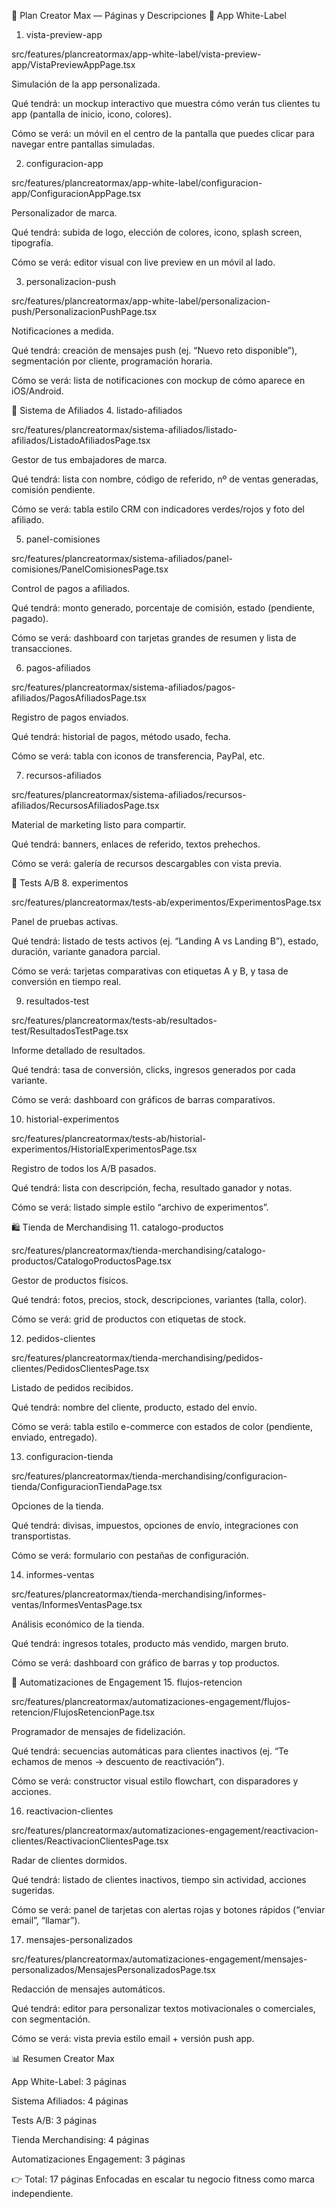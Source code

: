 🚀 Plan Creator Max — Páginas y Descripciones
📱 App White-Label
1. vista-preview-app

src/features/plancreatormax/app-white-label/vista-preview-app/VistaPreviewAppPage.tsx

Simulación de la app personalizada.

Qué tendrá: un mockup interactivo que muestra cómo verán tus clientes tu app (pantalla de inicio, icono, colores).

Cómo se verá: un móvil en el centro de la pantalla que puedes clicar para navegar entre pantallas simuladas.

2. configuracion-app

src/features/plancreatormax/app-white-label/configuracion-app/ConfiguracionAppPage.tsx

Personalizador de marca.

Qué tendrá: subida de logo, elección de colores, icono, splash screen, tipografía.

Cómo se verá: editor visual con live preview en un móvil al lado.

3. personalizacion-push

src/features/plancreatormax/app-white-label/personalizacion-push/PersonalizacionPushPage.tsx

Notificaciones a medida.

Qué tendrá: creación de mensajes push (ej. “Nuevo reto disponible”), segmentación por cliente, programación horaria.

Cómo se verá: lista de notificaciones con mockup de cómo aparece en iOS/Android.

🤝 Sistema de Afiliados
4. listado-afiliados

src/features/plancreatormax/sistema-afiliados/listado-afiliados/ListadoAfiliadosPage.tsx

Gestor de tus embajadores de marca.

Qué tendrá: lista con nombre, código de referido, nº de ventas generadas, comisión pendiente.

Cómo se verá: tabla estilo CRM con indicadores verdes/rojos y foto del afiliado.

5. panel-comisiones

src/features/plancreatormax/sistema-afiliados/panel-comisiones/PanelComisionesPage.tsx

Control de pagos a afiliados.

Qué tendrá: monto generado, porcentaje de comisión, estado (pendiente, pagado).

Cómo se verá: dashboard con tarjetas grandes de resumen y lista de transacciones.

6. pagos-afiliados

src/features/plancreatormax/sistema-afiliados/pagos-afiliados/PagosAfiliadosPage.tsx

Registro de pagos enviados.

Qué tendrá: historial de pagos, método usado, fecha.

Cómo se verá: tabla con iconos de transferencia, PayPal, etc.

7. recursos-afiliados

src/features/plancreatormax/sistema-afiliados/recursos-afiliados/RecursosAfiliadosPage.tsx

Material de marketing listo para compartir.

Qué tendrá: banners, enlaces de referido, textos prehechos.

Cómo se verá: galería de recursos descargables con vista previa.

🧪 Tests A/B
8. experimentos

src/features/plancreatormax/tests-ab/experimentos/ExperimentosPage.tsx

Panel de pruebas activas.

Qué tendrá: listado de tests activos (ej. “Landing A vs Landing B”), estado, duración, variante ganadora parcial.

Cómo se verá: tarjetas comparativas con etiquetas A y B, y tasa de conversión en tiempo real.

9. resultados-test

src/features/plancreatormax/tests-ab/resultados-test/ResultadosTestPage.tsx

Informe detallado de resultados.

Qué tendrá: tasa de conversión, clicks, ingresos generados por cada variante.

Cómo se verá: dashboard con gráficos de barras comparativos.

10. historial-experimentos

src/features/plancreatormax/tests-ab/historial-experimentos/HistorialExperimentosPage.tsx

Registro de todos los A/B pasados.

Qué tendrá: lista con descripción, fecha, resultado ganador y notas.

Cómo se verá: listado simple estilo “archivo de experimentos”.

🛍️ Tienda de Merchandising
11. catalogo-productos

src/features/plancreatormax/tienda-merchandising/catalogo-productos/CatalogoProductosPage.tsx

Gestor de productos físicos.

Qué tendrá: fotos, precios, stock, descripciones, variantes (talla, color).

Cómo se verá: grid de productos con etiquetas de stock.

12. pedidos-clientes

src/features/plancreatormax/tienda-merchandising/pedidos-clientes/PedidosClientesPage.tsx

Listado de pedidos recibidos.

Qué tendrá: nombre del cliente, producto, estado del envío.

Cómo se verá: tabla estilo e-commerce con estados de color (pendiente, enviado, entregado).

13. configuracion-tienda

src/features/plancreatormax/tienda-merchandising/configuracion-tienda/ConfiguracionTiendaPage.tsx

Opciones de la tienda.

Qué tendrá: divisas, impuestos, opciones de envío, integraciones con transportistas.

Cómo se verá: formulario con pestañas de configuración.

14. informes-ventas

src/features/plancreatormax/tienda-merchandising/informes-ventas/InformesVentasPage.tsx

Análisis económico de la tienda.

Qué tendrá: ingresos totales, producto más vendido, margen bruto.

Cómo se verá: dashboard con gráfico de barras y top productos.

🔄 Automatizaciones de Engagement
15. flujos-retencion

src/features/plancreatormax/automatizaciones-engagement/flujos-retencion/FlujosRetencionPage.tsx

Programador de mensajes de fidelización.

Qué tendrá: secuencias automáticas para clientes inactivos (ej. “Te echamos de menos → descuento de reactivación”).

Cómo se verá: constructor visual estilo flowchart, con disparadores y acciones.

16. reactivacion-clientes

src/features/plancreatormax/automatizaciones-engagement/reactivacion-clientes/ReactivacionClientesPage.tsx

Radar de clientes dormidos.

Qué tendrá: listado de clientes inactivos, tiempo sin actividad, acciones sugeridas.

Cómo se verá: panel de tarjetas con alertas rojas y botones rápidos (“enviar email”, “llamar”).

17. mensajes-personalizados

src/features/plancreatormax/automatizaciones-engagement/mensajes-personalizados/MensajesPersonalizadosPage.tsx

Redacción de mensajes automáticos.

Qué tendrá: editor para personalizar textos motivacionales o comerciales, con segmentación.

Cómo se verá: vista previa estilo email + versión push app.

📊 Resumen Creator Max

App White-Label: 3 páginas

Sistema Afiliados: 4 páginas

Tests A/B: 3 páginas

Tienda Merchandising: 4 páginas

Automatizaciones Engagement: 3 páginas

👉 Total: 17 páginas
Enfocadas en escalar tu negocio fitness como marca independiente.